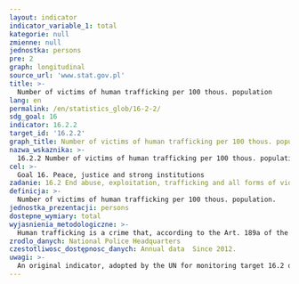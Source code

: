 ```yaml
---
layout: indicator
indicator_variable_1: total
kategorie: null
zmienne: null
jednostka: persons
pre: 2
graph: longitudinal
source_url: 'www.stat.gov.pl'
title: >-
  Number of victims of human trafficking per 100 thous. population
lang: en
permalink: /en/statistics_glob/16-2-2/
sdg_goal: 16
indicator: 16.2.2
target_id: '16.2.2'
graph_title: Number of victims of human trafficking per 100 thous. population
nazwa_wskaznika: >-
  16.2.2 Number of victims of human trafficking per 100 thous. population
cel: >-
  Goal 16. Peace, justice and strong institutions
zadanie: 16.2 End abuse, exploitation, trafficking and all forms of violence against and torture of children
definicja: >-
  Number of victims of human trafficking per 100 thous. population.
jednostka_prezentacji: persons
dostepne_wymiary: total
wyjasnienia_metodologiczne: >-
  Human trafficking is a crime that, according to the Art. 189a of the Criminal Code is punishable by imprisonment for not less than 3 years. Under the concept of human trafficking, according to Art. 115 § 22 Criminal Code is understood as recruiting, transporting, delivering, transferring, storing or receiving a person using: unlawful violence or threats, abduction, deceit, deceiving or exploiting an error or inability to properly understand the action taken, abuse of dependency ratio, use of critical position or helplessness, grant or accept any personal or financial benefit or promise to a person who carries or supervises another person - in order to use it, even with her consent, particularly in prostitution, pornography or other forms of sexual exploitation, at work or in forced, begging, slavery or other forms of exploitation degrading human dignity or in order to obtain cells, tissues or organs contrary to the provisions of the law. If the perpetrator's behavior concerns a juvenile, it constitutes trafficking even if the methods or measures listed in points 1-6 are not used.
zrodlo_danych: National Police Headquarters
czestotliwosc_dostępnosc_danych: Annual data  Since 2012.
uwagi: >-
  An original indicator, adopted by the UN for monitoring target 16.2 of the 2030 Agenda is 16.2.2 Number of victims of human trafficking per 100,000 population, by sex, age and form of exploitation.
---
```

